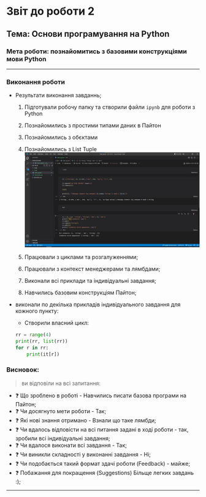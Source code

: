 # Звіт до роботи 2
## Тема: Основи програмування на Python
### Мета роботи: познайомитись з базовими конструкціями мови Python
---
### Виконання роботи
- Результати виконання завданнь;
    1. Підготували робочу папку та створили файли `ipynb` для роботи з Python
    2. Познайомились з простими типами даних в Пайтон
    3. Познайомились з обєктами
    4. Познайомились з List Tuple
        ![alt text](https://github.com/mykolasynytsia21/Git-Tk-41/raw/main/2_lab/%D0%97%D0%BD%D1%96%D0%BC%D0%BE%D0%BA%20%D0%B5%D0%BA%D1%80%D0%B0%D0%BD%D0%B0%202022-09-29%20091641.jpg "Робота з Тюплами")
        
    5. Працювали з циклами та розгалуженнями;
    6. Працювали з контекст менеджерами та лямбдами;
    7. Виконали всі приклади та індивідуальні завдання;
    8. Навчились базовим конструкціям Пайтон;


- виконали по декілька прикладів індивідуального завдання для кожного пункту:
  - Створили власний цикл:
  ```python
  rr = range(4)
  print(rr, list(rr))
  for r in rr:
      print(it[r])
  ```

### Висновок: 
>   ви відповіли на всі запитання:
- :question: Що зроблено в роботі - Навчились писати базова програми на Пайтон;
- :question: Чи досягнуто мети роботи - Так;
- :question: Які нові знання отримано - Взнали що таке лямбди;
- :question: Чи вдалось відповісти на всі питання задані в ході роботи - так, зробили всі індивідуальні завдання;
- :question: Чи вдалося виконати всі завдання - Так;
- :question: Чи виникли складності у виконанні завдання - Ні;
- :question: Чи подобається такий формат здачі роботи (Feedback) - майже;
- :question: Побажання для покращення (Suggestions) Більще легких завдань :);
---